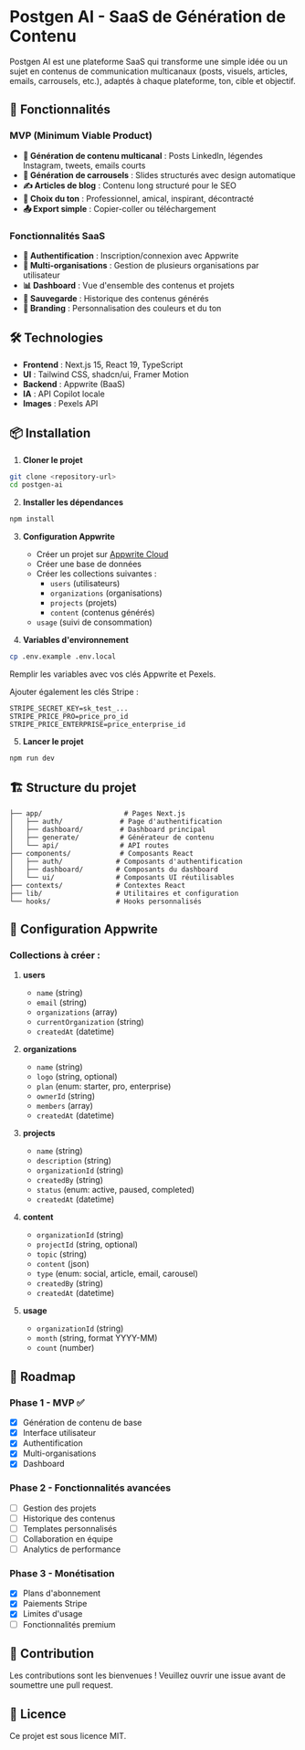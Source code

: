 # Postgen AI - SaaS de Génération de Contenu

Postgen AI est une plateforme SaaS qui transforme une simple idée ou un sujet en contenus de communication multicanaux (posts, visuels, articles, emails, carrousels, etc.), adaptés à chaque plateforme, ton, cible et objectif.

## 🚀 Fonctionnalités

### MVP (Minimum Viable Product)
- **🎯 Génération de contenu multicanal** : Posts LinkedIn, légendes Instagram, tweets, emails courts
- **🎨 Génération de carrousels** : Slides structurés avec design automatique
- **✍️ Articles de blog** : Contenu long structuré pour le SEO
- **🧠 Choix du ton** : Professionnel, amical, inspirant, décontracté
- **📤 Export simple** : Copier-coller ou téléchargement

### Fonctionnalités SaaS
- **👤 Authentification** : Inscription/connexion avec Appwrite
- **🏢 Multi-organisations** : Gestion de plusieurs organisations par utilisateur
- **📊 Dashboard** : Vue d'ensemble des contenus et projets
- **💾 Sauvegarde** : Historique des contenus générés
- **🎨 Branding** : Personnalisation des couleurs et du ton

## 🛠️ Technologies

- **Frontend** : Next.js 15, React 19, TypeScript
 - **UI** : Tailwind CSS, shadcn/ui, Framer Motion
- **Backend** : Appwrite (BaaS)
- **IA** : API Copilot locale
- **Images** : Pexels API

## 📦 Installation

1. **Cloner le projet**
```bash
git clone <repository-url>
cd postgen-ai
```

2. **Installer les dépendances**
```bash
npm install
```


3. **Configuration Appwrite**
   - Créer un projet sur [Appwrite Cloud](https://cloud.appwrite.io)
   - Créer une base de données
   - Créer les collections suivantes :
     - `users` (utilisateurs)
     - `organizations` (organisations)
     - `projects` (projets)
     - `content` (contenus générés)
    - `usage` (suivi de consommation)

4. **Variables d'environnement**
```bash
cp .env.example .env.local
```
Remplir les variables avec vos clés Appwrite et Pexels.

Ajouter également les clés Stripe :
```
STRIPE_SECRET_KEY=sk_test_...
STRIPE_PRICE_PRO=price_pro_id
STRIPE_PRICE_ENTERPRISE=price_enterprise_id
```

5. **Lancer le projet**
```bash
npm run dev
```

## 🏗️ Structure du projet

```
├── app/                    # Pages Next.js
│   ├── auth/              # Page d'authentification
│   ├── dashboard/         # Dashboard principal
│   ├── generate/          # Générateur de contenu
│   └── api/               # API routes
├── components/            # Composants React
│   ├── auth/             # Composants d'authentification
│   ├── dashboard/        # Composants du dashboard
│   └── ui/               # Composants UI réutilisables
├── contexts/             # Contextes React
├── lib/                  # Utilitaires et configuration
└── hooks/                # Hooks personnalisés
```

## 🔧 Configuration Appwrite

### Collections à créer :

1. **users**
   - `name` (string)
   - `email` (string)
   - `organizations` (array)
   - `currentOrganization` (string)
   - `createdAt` (datetime)

2. **organizations**
   - `name` (string)
   - `logo` (string, optional)
   - `plan` (enum: starter, pro, enterprise)
   - `ownerId` (string)
   - `members` (array)
   - `createdAt` (datetime)

3. **projects**
   - `name` (string)
   - `description` (string)
   - `organizationId` (string)
   - `createdBy` (string)
   - `status` (enum: active, paused, completed)
   - `createdAt` (datetime)

4. **content**
   - `organizationId` (string)
   - `projectId` (string, optional)
   - `topic` (string)
   - `content` (json)
   - `type` (enum: social, article, email, carousel)
   - `createdBy` (string)
   - `createdAt` (datetime)
5. **usage**
   - `organizationId` (string)
   - `month` (string, format YYYY-MM)
   - `count` (number)

## 🎯 Roadmap

### Phase 1 - MVP ✅
- [x] Génération de contenu de base
- [x] Interface utilisateur
- [x] Authentification
- [x] Multi-organisations
- [x] Dashboard

### Phase 2 - Fonctionnalités avancées
- [ ] Gestion des projets
- [ ] Historique des contenus
- [ ] Templates personnalisés
- [ ] Collaboration en équipe
- [ ] Analytics de performance

### Phase 3 - Monétisation
- [x] Plans d'abonnement
- [x] Paiements Stripe
- [x] Limites d'usage
- [ ] Fonctionnalités premium

## 🤝 Contribution

Les contributions sont les bienvenues ! Veuillez ouvrir une issue avant de soumettre une pull request.

## 📄 Licence

Ce projet est sous licence MIT.